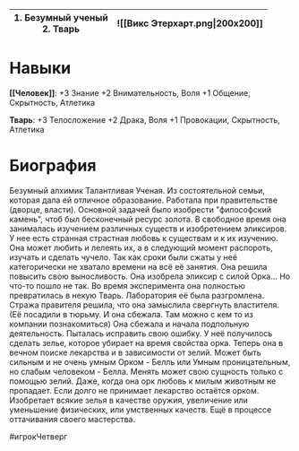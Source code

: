 
| 1. Безумный ученый<br>2. Тварь | ![[Викс Этерхарт.png\|200x200]] |
| ------------------------------ | ------------------------------- |


# Навыки

**[[Человек]]**:
+3 Знание 
+2 Внимательность, Воля
+1 Общение, Скрытность, Атлетика 

**Тварь**: 
+3 Телосложение
+2 Драка, Воля
+1 Провокации, Скрытность, Атлетика 

# **Биография**

Безумный алхимик 
Талантливая Ученая. Из состоятельной семьи, которая дала ей отличное образование. Работала при правительстве (дворце, власти). Основной задачей было изобрести "философский камень", чтоб был бесконечный ресурс золота. 
В свободное время она занималась изучением различных существ и изобретением эликсиров. У нее есть странная страстная любовь к существам и к их изучению. Она может любить и лелеять их, а в следующий момент распороть, изучать и сделать чучело. 
Так как сроки были сжаты у неё категорически не хватало времени на всё её занятия. Она решила повысить свою выносливость. Она изобрела эликсир с силой Орка... Но что-то пошло не так.
Во время эксперимента она полностью превратилась в некую Тварь. Лаборатория её была разгромлена. Стража правителя решила, что она замыслила свергнуть властителя. 
(Её посадили в тюрьму. И она сбежала. Там можно с кем то из компании познакомиться) Она сбежала и начала подпольную деятельность. Пыталась исправить свою ошибку. У неё получилось сделать зелье, которое убирает на время свойства орка. Теперь она в вечном поиске лекарства и в зависимости от зелий. 
Может быть сильным и не очень умным Орком - Белль или Умным проницательным, но слабым человеком - Белла. Менять может свою сущность только с помощью зелий. Даже, когда она орк любовь к милым животным не пропадает.
Если долго не принимает лекарство остаётся орком.
Изобретает всякие зелья в качестве оружия, увеличение или уменьшение физических, или умственных качеств. Ещё в процессе оттачивания своего мастерства.







#игрокЧетверг
